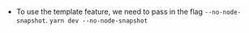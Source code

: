 * To use the template feature, we need to pass in the flag `--no-node-snapshot`. `yarn dev --no-node-snapshot`
